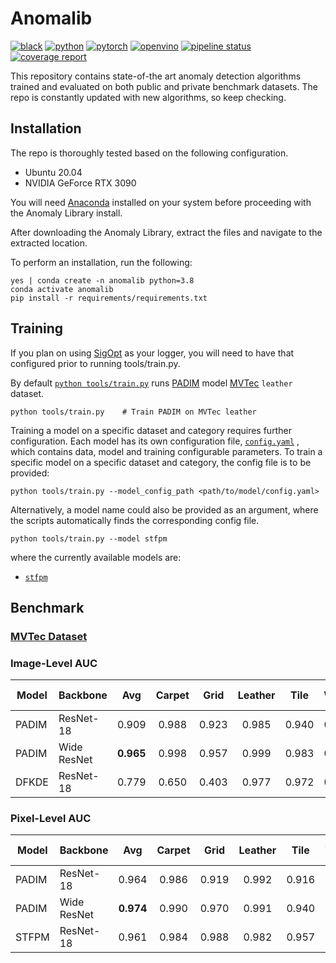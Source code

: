 # Anomalib
[![black](https://img.shields.io/badge/code%20style-black-000000.svg)]()
[![python](https://img.shields.io/badge/python-3.6%2B-green)]()
[![pytorch](https://img.shields.io/badge/pytorch-1.7.1%2B-orange)]()
[![openvino](https://img.shields.io/badge/openvino-2021.4-blue)]()
[![pipeline status](https://gitlab-icv.inn.intel.com/algo_rnd_team/anomaly/badges/development/pipeline.svg)](https://gitlab-icv.inn.intel.com/algo_rnd_team/anomaly/-/commits/development)
[![coverage report](https://gitlab-icv.inn.intel.com/algo_rnd_team/anomaly/badges/development/coverage.svg)](https://gitlab-icv.inn.intel.com/algo_rnd_team/anomaly/-/commits/development)

This repository contains state-of-the art anomaly detection algorithms trained and evaluated on both public and private
benchmark datasets. The repo is constantly updated with new algorithms, so keep checking.

## Installation
The repo is thoroughly tested based on the following configuration.
*  Ubuntu 20.04
*  NVIDIA GeForce RTX 3090

You will need [Anaconda](https://www.anaconda.com/products/individual) installed on your system before proceeding with the Anomaly Library install.

After downloading the Anomaly Library, extract the files and navigate to the extracted location.

To perform an installation, run the following:
```
yes | conda create -n anomalib python=3.8
conda activate anomalib
pip install -r requirements/requirements.txt
```

## Training
If you plan on using [SigOpt](https://app.sigopt.com/docs/runs/get-started) as your logger, you will need to have that configured prior to running tools/train.py.

By default [`python tools/train.py`](https://gitlab-icv.inn.intel.com/algo_rnd_team/anomaly/-/blob/development/train.py)
runs [PADIM](https://arxiv.org/abs/2011.08785) model [MVTec](https://www.mvtec.com/company/research/datasets/mvtec-ad) `leather` dataset.
```
python tools/train.py    # Train PADIM on MVTec leather
```

Training a model on a specific dataset and category requires further configuration. Each model has its own configuration
file, [`config.yaml`](https://gitlab-icv.inn.intel.com/algo_rnd_team/anomaly/-/blob/development/stfpm/anomalib/models/stfpm/config.yaml)
, which contains data, model and training configurable parameters. To train a specific model on a specific dataset and
category, the config file is to be provided:
```
python tools/train.py --model_config_path <path/to/model/config.yaml>
```

Alternatively, a model name could also be provided as an argument, where the scripts automatically finds the corresponding config file.
```
python tools/train.py --model stfpm
```
where the currently available models are:
*  [`stfpm`](https://gitlab-icv.inn.intel.com/algo_rnd_team/anomaly/tree/samet/stfpm/anomalib/models/stfpm)



## Benchmark

### [MVTec Dataset](https://www.mvtec.com/company/research/datasets/mvtec-ad)

### Image-Level AUC
| Model | Backbone    |    Avg    | Carpet | Grid  | Leather | Tile  | Wood  | Bottle | Cable | Capsule | Hazelnut | Metal Nut | Pill  | Screw | Toothbrush | Transistor | Zipper |
| ----- | ----------- | :-------: | :----: | :---: | :-----: | :---: | :---: | :----: | :---: | :-----: | :------: | :-------: | :---: | :---: | :--------: | :--------: | :----: |
| PADIM | ResNet-18   |   0.909   | 0.988  | 0.923 |  0.985  | 0.940 | 0.984 | 0.994  | 0.871 |  0.874  |  0.796   |   0.974   | 0.872 | 0.779 |   0.939    |   0.954    | 0.761  |
| PADIM | Wide ResNet | **0.965** | 0.998  | 0.957 |  0.999  | 0.983 | 0.993 | 0.999  | 0.898 |  0.907  |    -     |   0.992   | 0.951 |   -   |   0.981    |   0.973    | 0.909  |
| DFKDE | ResNet-18   |   0.779   | 0.650  | 0.403 |  0.977  | 0.972 | 0.954 | 0.940  | 0.749 |  0.766  |  0.806   |   0.623   | 0.672 | 0.677 |   0.797    |   0.813    | 0.879  |

### Pixel-Level AUC
| Model | Backbone    |    Avg    | Carpet | Grid  | Leather | Tile  | Wood  | Bottle | Cable | Capsule | Hazelnut | Metal Nut | Pill  | Screw | Toothbrush | Transistor | Zipper |
| ----- | ----------- | :-------: | :----: | :---: | :-----: | :---: | :---: | :----: | :---: | :-----: | :------: | :-------: | :---: | :---: | :--------: | :--------: | :----: |
| PADIM | ResNet-18   |   0.964   | 0.986  | 0.919 |  0.992  | 0.916 | 0.937 | 0.980  | 0.957 |  0.980  |  0.972   |   0.957   | 0.951 | 0.973 |   0.986    |   0.968    | 0.980  |
| PADIM | Wide ResNet | **0.974** | 0.990  | 0.970 |  0.991  | 0.940 | 0.954 | 0.982  | 0.963 |  0.985  |    -     |   0.974   | 0.961 |   -   |   0.988    |   0.973    | 0.986  |
| STFPM | ResNet-18   |   0.961   | 0.984  | 0.988 |  0.982  | 0.957 | 0.940 | 0.981  | 0.940 |  0.974  |  0.983   |   0.968   | 0.973 | 0.983 |   0.984    |   0.800    | 0.983  |
